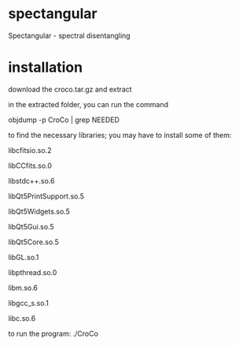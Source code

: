 # spectangular
Spectangular - spectral disentangling

# installation

download the croco.tar.gz and extract

in the extracted folder, you can run the command

objdump -p CroCo | grep NEEDED

to find the necessary libraries; you may have to install some of them:

libcfitsio.so.2

libCCfits.so.0

libstdc++.so.6

libQt5PrintSupport.so.5

libQt5Widgets.so.5

libQt5Gui.so.5

libQt5Core.so.5

libGL.so.1

libpthread.so.0

libm.so.6

libgcc_s.so.1

libc.so.6

to run the program: ./CroCo
